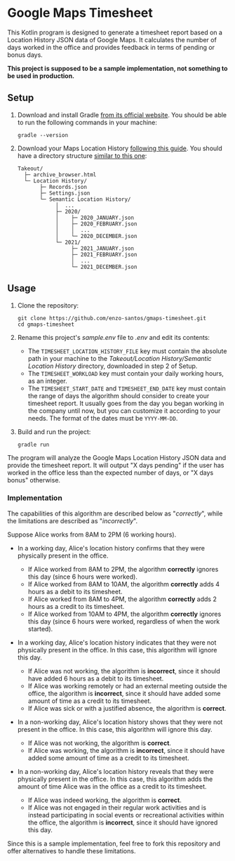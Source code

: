 # Google Maps Timesheet

This Kotlin program is designed to generate a timesheet report based on a Location History JSON data of Google Maps. It calculates
the number of days worked in the office and provides feedback in terms of pending or bonus days.

**This project is supposed to be a sample implementation, not something to be used in production.**

## Setup

1. Download and install Gradle [from its official website](https://gradle.org/install).
   You should be able to run the following commands in your machine:

   ```shell
   gradle --version
   ```

2. Download your Maps Location History [following this guide](https://locationhistoryformat.com/guides/downloading/#downloading-the-data).
You should have a directory structure [similar to this one](https://locationhistoryformat.com/guides/general-structure/#general-structure):

   ```none
   Takeout/
     ├─ archive_browser.html
     └─ Location History/
          ├─ Records.json
          ├─ Settings.json
          └─ Semantic Location History/
               │  ...
               ├─ 2020/
               │    ├─ 2020_JANUARY.json
               │    ├─ 2020_FEBRUARY.json
               │    │  ...
               │    └─ 2020_DECEMBER.json
               └─ 2021/
                    ├─ 2021_JANUARY.json
                    ├─ 2021_FEBRUARY.json
                    │  ...
                    └─ 2021_DECEMBER.json
   ```

## Usage

1. Clone the repository:

    ```shell
    git clone https://github.com/enzo-santos/gmaps-timesheet.git
    cd gmaps-timesheet
    ```

2. Rename this project's *sample.env* file to *.env* and edit its contents:

   - The `TIMESHEET_LOCATION_HISTORY_FILE` key must contain the absolute path in your machine to the *Takeout/Location 
     History/Semantic Location History* directory, downloaded in step 2 of Setup.
   - The `TIMESHEET_WORKLOAD` key must contain your daily working hours, as an integer.
   - The `TIMESHEET_START_DATE` and `TIMESHEET_END_DATE` key must contain the range of days the algorithm should 
     consider to create your timesheet report. It usually goes from the day you began working in the company until now,
     but you can customize it according to your needs. The format of the dates must be `YYYY-MM-DD`.

3. Build and run the project:

    ```shell
    gradle run
    ```

The program will analyze the Google Maps Location History JSON data and provide the timesheet report. It will output
"X days pending" if the user has worked in the office less than the expected number of days, or "X days bonus"
otherwise.

### Implementation

The capabilities of this algorithm are described below as "*correctly*", while the limitations are described as 
"*incorrectly*".

Suppose Alice works from 8AM to 2PM (6 working hours).

- In a working day, Alice's location history confirms that they were physically present in the office.
  - If Alice worked from 8AM to 2PM, the algorithm **correctly** ignores this day (since 6 hours were worked).
  - If Alice worked from 8AM to 10AM, the algorithm **correctly** adds 4 hours as a debit to its timesheet.
  - If Alice worked from 8AM to 4PM, the algorithm **correctly** adds 2 hours as a credit to its timesheet.
  - If Alice worked from 10AM to 4PM, the algorithm **correctly** ignores this day (since 6 hours were worked, 
    regardless of when the work started).

- In a working day, Alice's location history indicates that they were not physically present in the office. In this 
  case, this algorithm will ignore this day.
  - If Alice was not working, the algorithm is **incorrect**, since it should have added 6 hours as a debit to 
    its timesheet.
  - If Alice was working remotely or had an external meeting outside the office, the algorithm is **incorrect**, since 
    it should have added some amount of time as a credit to its timesheet.
  - If Alice was sick or with a justified absence, the algorithm is **correct**.

- In a non-working day, Alice's location history shows that they were not present in the office. In this case, this 
  algorithm will ignore this day.
  - If Alice was not working, the algorithm is **correct**.
  - If Alice was working, the algorithm is **incorrect**, since it should have added some amount of time as a credit to 
    its timesheet.

- In a non-working day, Alice's location history reveals that they were physically present in the office. 
  In this case, this algorithm adds the amount of time Alice was in the office as a credit to its timesheet. 
  - If Alice was indeed working, the algorithm is **correct**.
  - If Alice was not engaged in their regular work activities and is instead participating in social events or 
    recreational activities within the office, the algorithm is **incorrect**, since it should have ignored this day.

Since this is a sample implementation, feel free to fork this repository and offer alternatives to handle these 
limitations.
